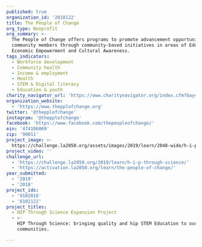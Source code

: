 ```yaml
---
published: true
organization_id: '2018122'
title: The People of Change
org_type: Nonprofit
org_summary: >-
  The People of Change offers programs to promote advancement opportunities for
  community members through community-based initiatives in areas of Education
  Economic Empowerment and Cultural Awareness.
tags_indicators:
  - Workforce development
  - Community health
  - Income & employment
  - Health
  - STEM & Digital literacy
  - Education & youth
charity_navigator_url: 'https://www.charitynavigator.org/index.cfm?bay=search.profile&ein=474106069'
organization_website:
  - 'https://www.thepplofchange.org'
twitter: '@thepplofchange'
instagram: '@thepplofchange'
facebook: 'https://www.facebook.com/thepeopleofchange/'
ein: '474106069'
zip: '90011'
project_image: >-
  https://challenge.la2050.org/assets/images/2019/learn/2048-wide/h-i-p-through-science.jpg
project_video: ''
challenge_url:
  - 'https://challenge.la2050.org/2019/learn/h-i-p-through-science/'
  - 'https://activation.la2050.org/learn/the-people-of-change/'
year_submitted:
  - '2019'
  - '2018'
project_ids:
  - '9102016'
  - '8102122'
project_titles:
  - HIP Through Science Expansion Project
  - >-
    HIP Through Science: bringing quality and hip STEM Education to our urban
    communities.

---
```

